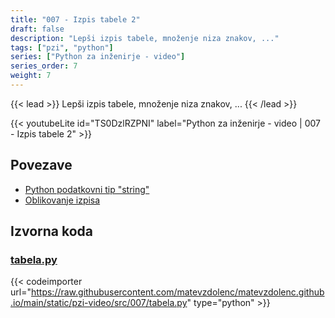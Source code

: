 ```yaml
---
title: "007 - Izpis tabele 2"
draft: false
description: "Lepši izpis tabele, množenje niza znakov, ..."
tags: ["pzi", "python"]
series: ["Python za inženirje - video"]
series_order: 7
weight: 7
---
```


{{< lead >}}
Lepši izpis tabele, množenje niza znakov, ...
{{< /lead >}}

{{< youtubeLite id="TS0DzlRZPNI" label="Python za inženirje - video | 007 - Izpis tabele 2" >}}

## Povezave
- [Python podatkovni tip "string"](https://docs.python.org/3/library/stdtypes.html#textseq) 
- [Oblikovanje izpisa](https://docs.python.org/3/library/string.html?highlight=formatter%20format#format-string-syntax)

## Izvorna koda

### [tabela.py](https://raw.githubusercontent.com/matevzdolenc/matevzdolenc.github.io/main/static/pzi-video/src/007/tabela.py)

{{< codeimporter url="https://raw.githubusercontent.com/matevzdolenc/matevzdolenc.github.io/main/static/pzi-video/src/007/tabela.py" type="python" >}}


